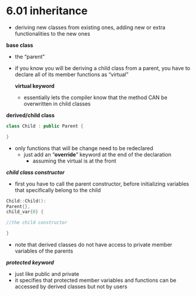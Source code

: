 # 6.01 inheritance

- deriving new classes from existing ones, adding new or extra functionalities to the new ones

******************************base class******************************

- the “parent”
- if you know you will be deriving a child class from a parent, you have to declare all of its member functions as “virtual”
    
    ******************************************virtual keyword******************************************
    
    - essentially lets the compiler know that the method CAN be overwritten in child classes

************************derived/child class************************

```cpp
class Child : public Parent {

}
```

- only functions that will be change need to be redeclared
    - just add an “**override**” keyword at the end of the declaration
        - assuming the virtual is at the front

*********************************************************************child class constructor*********************************************************************

- first you have to call the parent constructor, before initializing variables that specifically belong to the child

```cpp
Child::Child():
Parent{},
child_var{0} {

//the child constructor

}
```

- note that derived classes do not have access to private member variables of the parents

***************************************************protected keyword***************************************************

- just like public and private
- it specifies that protected member variables and functions can be accessed by derived classes but not by users